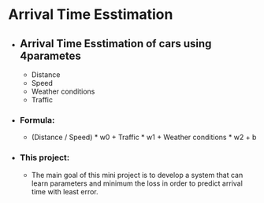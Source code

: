 # Arrival Time Esstimation

* ## Arrival Time Esstimation of cars using 4parametes 
   + Distance
   + Speed
   + Weather conditions
   + Traffic

* ### Formula:
   + (Distance / Speed) * w0 + Traffic * w1 + Weather conditions * w2 + b
* ### This project:
   + The main goal of this mini project is to develop a system that can learn parameters and minimum the loss in order to predict arrival time with least error.
